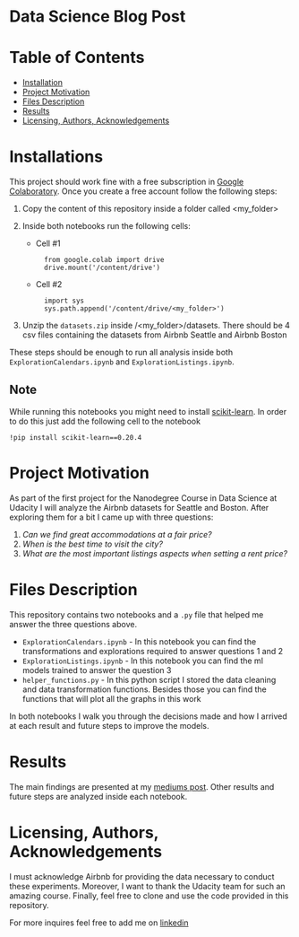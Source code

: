 # Data Science Blog Post

# Table of Contents

* [Installation](#installation)
* [Project Motivation](#project-motivation)
* [Files Description](#file-description)
* [Results](#results)
* [Licensing, Authors, Acknowledgements](#licensing-authors-acknowledgements)



# Installations

This project should work fine with a free subscription in [Google Colaboratory](https://research.google.com/colaboratory). Once you create a free account follow the following steps:

1. Copy the content of this repository inside a folder called <my_folder>
2. Inside both notebooks run the following cells:

    - Cell #1

            from google.colab import drive
            drive.mount('/content/drive')
    
    - Cell #2

            import sys
            sys.path.append('/content/drive/<my_folder>')

3. Unzip the `datasets.zip` inside /<my_folder>/datasets. There should be 4 csv files containing the datasets from Airbnb Seattle and Airbnb Boston

These steps should be enough to run all analysis inside both `ExplorationCalendars.ipynb` and `ExplorationListings.ipynb`.

## Note

While running this notebooks you might need to install [scikit-learn](https://scikit-learn.org/). In order to do this just add the following cell to the notebook

    !pip install scikit-learn==0.20.4

# Project Motivation

As part of the first project for the Nanodegree Course in Data Science at Udacity I will analyze the Airbnb datasets for Seattle and Boston. After exploring them for a bit I came up with three questions:

1. _Can we find great accommodations at a fair price?_ 
2. _When is the best time to visit the city?_ 
3. _What are the most important listings aspects when setting a rent price?_ 

# Files Description

This repository contains two notebooks and a `.py` file that helped me answer the three questions above.

* `ExplorationCalendars.ipynb` - In this notebook you can find the transformations and explorations required to answer questions 1 and 2
* `ExplorationListings.ipynb` - In this notebook you can find the ml models trained to answer the question 3
* `helper_functions.py` - In this python script I stored the data cleaning and data transformation functions. Besides those you can find the functions that will plot all the graphs in this work

In both notebooks I walk you through the decisions made and how I arrived at each result and future steps to improve the models.

# Results

The main findings are presented at my [mediums post](https://medium.com/@jschubnell/from-tech-to-music-c00aa5c5f9e1). Other results and future steps are analyzed inside each notebook.

# Licensing, Authors, Acknowledgements

I must acknowledge Airbnb for providing the data necessary to conduct these experiments. Moreover, I want to thank the Udacity team for such an amazing course. Finally, feel free to clone and use the code provided in this repository.

For more inquires feel free to add me on [linkedin](https://www.linkedin.com/in/jo%C3%A3o-schubnell-lima/)
